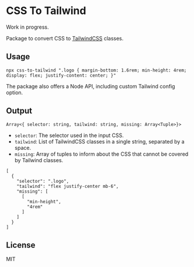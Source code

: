 # CSS To Tailwind

Work in progress.

Package to convert CSS to [TailwindCSS](https://github.com/tailwindlabs/tailwindcss) classes.

## Usage

`npx css-to-tailwind ".logo { margin-bottom: 1.6rem; min-height: 4rem; display: flex; justify-content: center; }"`

The package also offers a Node API, including custom Tailwind config option.

## Output

`Array<{ selector: string, tailwind: string, missing: Array<Tuple>}>`

- `selector`: The selector used in the input CSS.
- `tailwind`: List of TailwindCSS classes in a single string, separated by a space.
- `missing`: Array of tuples to inform about the CSS that cannot be covered by Tailwind classes.

```
[
  {
    "selector": ".logo",
    "tailwind": "flex justify-center mb-6",
    "missing": [
      [
        "min-height",
        "4rem"
      ]
    ]
  }
]
```

## License

MIT